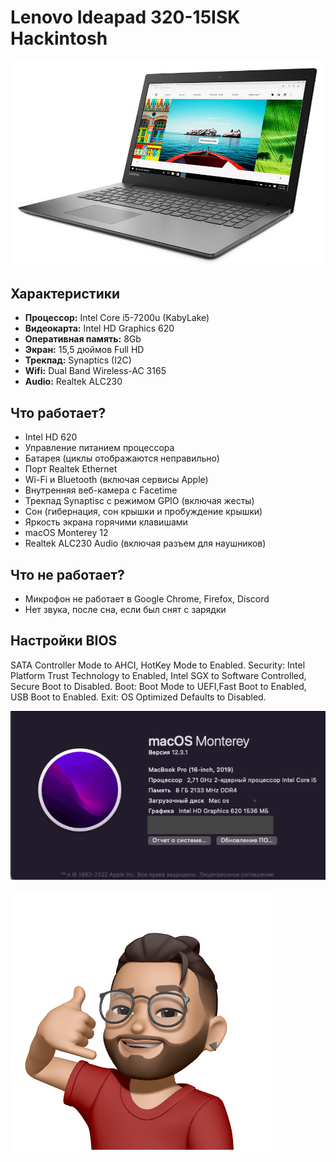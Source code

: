 # Lenovo Ideapad 320-15ISK Hackintosh
![Screenshot 1.](./Images/Lenovo.jpg)
## Характеристики
* **Процессор:** Intel Core i5-7200u (KabyLake)
* **Видеокарта:** Intel HD Graphics 620
* **Оперативная память:** 8Gb
* **Экран:** 15,5 дюймов Full HD
* **Трекпад:** Synaptics (I2C)
* **Wifi:** Dual Band Wireless-AC 3165 
* **Audio:** Realtek ALC230

## Что работает?
* Intel HD 620 
* Управление питанием процессора
* Батарея (циклы отображаются неправильно)
* Порт Realtek Ethernet
* Wi-Fi и Bluetooth (включая сервисы Apple)
* Внутренняя веб-камера с Facetime
* Трекпад Synaptisc с режимом GPIO (включая жесты)
* Сон (гибернация, сон крышки и пробуждение крышки)
* Яркость экрана горячими клавишами
* macOS Monterey 12
* Realtek ALC230 Audio (включая разъем для наушников)

## Что не работает?
* Микрофон не работает в Google Chrome, Firefox, Discord
* Нет звука, после сна, если был снят с зарядки

## Настройки BIOS
SATA Controller Mode to AHCI, HotKey Mode to Enabled. Security: Intel Platform Trust Technology to Enabled, Intel SGX to Software Controlled, Secure Boot to Disabled. Boot: Boot Mode to UEFI,Fast Boot to Enabled, USB Boot to Enabled. Exit: OS Optimized Defaults to Disabled.

![Screenshot 2.](./Images/Screen.png)

![Screenshot 3.](./Images/Sticker.png)